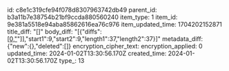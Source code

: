 id: c8e1c319cfe94f078d8307963742db49
parent_id: b3a11b7e38754b21bf9ccda880560240
item_type: 1
item_id: 9e381a5518e94aba85862616ea76c976
item_updated_time: 1704202152871
title_diff: "[]"
body_diff: "[{\"diffs\":[[0,\"](:/\"],[-1,\"f066c739abe74004acd5a848ccb7bda5\"],[1,\"836c90efc8214e30b65d9e69d1e7abe3\"],[0,\")\"]],\"start1\":9,\"start2\":9,\"length1\":37,\"length2\":37}]"
metadata_diff: {"new":{},"deleted":[]}
encryption_cipher_text: 
encryption_applied: 0
updated_time: 2024-01-02T13:30:56.170Z
created_time: 2024-01-02T13:30:56.170Z
type_: 13